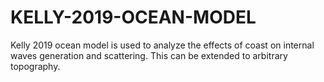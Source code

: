 # KELLY-2019-OCEAN-MODEL

Kelly 2019 ocean model is used to analyze the effects of coast on internal waves generation and scattering. This can be extended to arbitrary topography.
